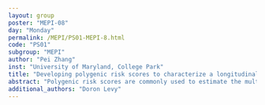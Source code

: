 ```yaml
---
layout: group
poster: "MEPI-08"
day: "Monday"
permalink: /MEPI/PS01-MEPI-8.html
code: "PS01"
subgroup: "MEPI"
author: "Pei Zhang"
inst: "University of Maryland, College Park"
title: "Developing polygenic risk scores to characterize a longitudinal phenotype"
abstract: "Polygenic risk scores are commonly used to estimate the multi-gene effects on a single phenotype such as disease status in a case-control study. These scores are the weighted sums of individual single nucleotide polymorphism (SNP) effects used to predict the phenotype of interest. There has been little work on the estimation of polygenetic risk scores when the phenotype is a longitudinal trajectory. We develop a linear mixed modeling framework for estimating polygenic risk scores for characterizing the genetic effects on the baseline and trajectory of a longitudinal continuous trait. The sets of random effects are crossed since the genetic effects vary over genome-location and the longitudinal effects vary over individual. We propose an EM algorithmic approach for parameter estimation, discuss computational challenges, and consider robustness of the model to key assumptions. We illustrate the methodology by examining the genetic effects on the prostate-specific antigen (PSA) level trajectory of male controls from the Prostate, Lung, Colorectal and Ovarian (PLCO) Cancer Screening Trial."
additional_authors: "Doron Levy"
---
```

